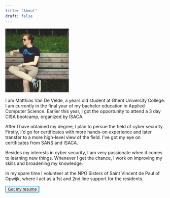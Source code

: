 ```yaml
---
title: "About"
draft: false
---
```


<img src="/img/self-portrait.jpeg" class="mb-5 rounded mx-auto d-block" alt="Self portrait">

I am Matthias Van De Velde, a <span id="age"></span> years old student at Ghent University College. I am currently in the final year of my bachelor education in Applied Computer Science. Earlier this year, I got the opportunity to attend a 3 day CISA bootcamp, organized by ISACA.

After I have obtained my degree, I plan to persue the field of cyber security.
Firstly, I'd go for certificates with more hands-on experience and later transfer to a more high-level view of the field.
I've got my eye on certificates from SANS and ISACA.

Besides my interests in cyber security, I am very passionate when it comes to learning new things. Whenever I get the chance, I work on improving my skills and broadening my knowledge.

In my spare time I volunteer at the NPO Sisters of Saint Vincent de Paul of Opwijk, where I act as a 1st and 2nd line support for the residents.

<button class="btn btn-outline-primary" style=" color: #23b0ff !important; border-color: #23b0ff !important;">
<a href="/files/matthias.pdf" download><i class="far fa-file"></i> Get my resume</a>
</button>

<script src="/js/ageCalculator.js"></script>
